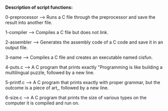 **Description of script functions:**

0-preprocessor --> Runs a C file through the preprocessor and save the result into another file.

1-compiler --> Compiles a C file but does not link.

2-assembler --> Generates the assembly code of a C code and save it in an output file.

3-name --> Compiles a C file and creates an executable named cisfun.

4-puts.c --> A C program that prints exactly "Programming is like building a multilingual puzzle, followed by a new line.

5-printf.c --> A C program that prints exactly with proper grammar, but the outcome is a piece of art,, followed by a new line.

6-size.c --> A C program that prints the size of various types on the computer it is compiled and run on.
